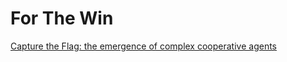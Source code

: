 # For The Win

[Capture the Flag: the emergence of complex cooperative agents](https://deepmind.com/blog/capture-the-flag/)

